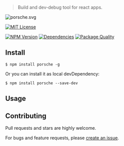 > Build and dev-debug tool for react apps.

![porsche.svg](https://cdn.rawgit.com/bubkoo/porsche/master/porsche.svg)

[![MIT License](https://img.shields.io/badge/license-MIT_License-green.svg?style=flat-square)](https://github.com/bubkoo/porsche/blob/master/LICENSE)

[![NPM Version](https://img.shields.io/npm/v/porsche.svg?style=flat-square)](https://www.npmjs.com/package/porsche)
[![Dependencies](https://david-dm.org/bubkoo/porsche/status.svg)](https://david-dm.org/bubkoo/porsche)
[![Package Quality](http://npm.packagequality.com/shield/porsche.svg)](http://packagequality.com/#?package=porsche)

## Install

```
$ npm install porsche -g
```

Or you can install it as local devDependency:

```
$ npm install porsche --save-dev
```

## Usage


## Contributing

Pull requests and stars are highly welcome.

For bugs and feature requests, please [create an issue](https://github.com/bubkoo/porsche/issues/new).
